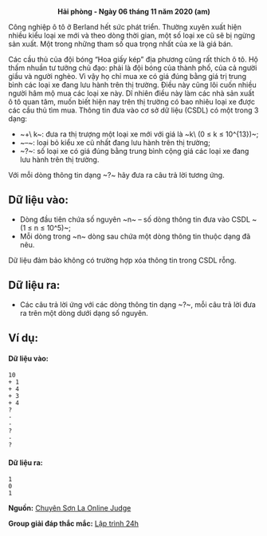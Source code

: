 **<center>Hải phòng - Ngày 06 tháng 11 năm 2020 (am)</center>**

Công nghiệp ô tô ở Berland hết sức phát triển. Thường xuyên xuất hiện nhiều kiểu loại xe mới và theo dòng thời gian, một số loại xe cũ sẽ bị ngừng sản xuất. Một trong những tham số qua trọng nhất của xe là giá bán.

Các cầu thủ của đội bóng “Hoa giấy kép” địa phương cũng rất thích ô tô. Hộ thấm nhuần tư tưởng chủ đạo: phải là đội bóng của thành phố, của cả người giầu và người nghèo. Vì vậy họ chỉ mua xe có giá đúng bằng giá trị trung bình các loại xe đang lưu hành trên thị trường. Điều này cũng lôi cuốn nhiều người hâm mộ mua các loại xe này. Dĩ nhiên điều này làm các nhà sản xuất ô tô quan tâm, muốn biết hiện nay trên thị trường có bao nhiêu loại xe được các cầu thủ tìm mua. Thông tin đưa vào cơ sở dữ liệu (CSDL) có một trong 3 dạng:
- ~+\ k~: đưa ra thị trượng một loại xe mới với giá là ~k\ (0 ≤ k ≤ 10^{13})~;
- ~–~: loại bỏ kiểu xe cũ nhất đang lưu hành trên thị trường;
- ~?~: số loại xe có giá đúng bằng trung bình cộng giá các loại xe đang lưu hành trên thị trường.

Với mỗi dòng thông tin dạng ~?~ hãy đưa ra câu trả lời tương ứng.

## Dữ liệu vào:
- Dòng đầu tiên chứa số nguyên ~n~ – số dòng thông tin đưa vào CSDL ~(1 ≤ n ≤ 10^5)~;
- Mỗi dòng trong ~n~ dòng sau chứa một dòng thông tin thuộc dạng đã nêu.

Dữ liệu đảm bảo không có trường hợp xóa thông tin trong CSDL rỗng.

## Dữ liệu ra:
- Các câu trả lời ứng với các dòng thông tin dạng ~?~, mỗi câu trả lời đưa ra trên một dòng dưới dạng số nguyên.

## Ví dụ:
#### Dữ liệu vào:
```
10
+ 1
+ 4
+ 3
+ 4
?
-
-
?
-
?
```

#### Dữ liệu ra:
```
1
0
1
```
**Nguồn:** [Chuyên Sơn La Online Judge](http://csloj.ddns.net/)

**Group giải đáp thắc mắc:** [Lập trình 24h](https://www.facebook.com/groups/1386904321519984)